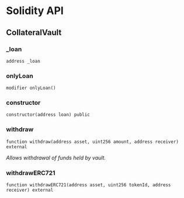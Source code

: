 # Solidity API

## CollateralVault

### _loan

```solidity
address _loan
```

### onlyLoan

```solidity
modifier onlyLoan()
```

### constructor

```solidity
constructor(address loan) public
```

### withdraw

```solidity
function withdraw(address asset, uint256 amount, address receiver) external
```

_Allows withdrawal of funds held by vault._

### withdrawERC721

```solidity
function withdrawERC721(address asset, uint256 tokenId, address receiver) external
```

